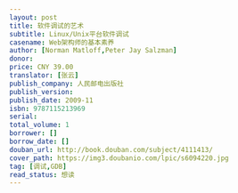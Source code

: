 ```yaml
---
layout: post
title: 软件调试的艺术
subtitle: Linux/Unix平台软件调试
casename: Web架构师的基本素养
author: [Norman Matloff,Peter Jay Salzman]
donor:
price: CNY 39.00
translator: [张云]
publish_company: 人民邮电出版社
publish_version:
publish_date: 2009-11
isbn: 9787115213969
serial:
total_volume: 1
borrower: []
borrow_date: []
douban_url: http://book.douban.com/subject/4111413/
cover_path: https://img3.doubanio.com/lpic/s6094220.jpg
tag: [调试,GDB]
read_status: 想读
---
```

